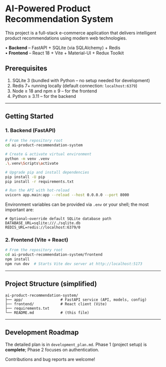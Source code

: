 # AI-Powered Product Recommendation System

This project is a full-stack e-commerce application that delivers intelligent product recommendations using modern web technologies.

• **Backend** – FastAPI + SQLite (via SQLAlchemy) + Redis  
• **Frontend** – React 18 + Vite + Material-UI + Redux Toolkit

## Prerequisites

1. SQLite 3 (bundled with Python – no setup needed for development)
2. Redis 7+ running locally (default connection: `localhost:6379`)
3. Node ≥ 18 and npm ≥ 9 – for the frontend  
4. Python ≥ 3.11 – for the backend

---

## Getting Started

### 1. Backend (FastAPI)

```bash
# From the repository root
cd ai-product-recommendation-system

# Create & activate virtual environment
python -m venv .venv
.\.venv\Scripts\activate

# Upgrade pip and install dependencies
pip install -U pip
pip install -r requirements.txt

# Run the API with hot-reload
uvicorn app.main:app --reload --host 0.0.0.0 --port 8000
```

Environment variables can be provided via `.env` or your shell; the most important are:

```
# Optional—override default SQLite database path
DATABASE_URL=sqlite:///./sqlite.db
REDIS_URL=redis://localhost:6379/0
```

### 2. Frontend (Vite + React)

```bash
# From the repository root
cd ai-product-recommendation-system/frontend
npm install
npm run dev  # Starts Vite dev server at http://localhost:5173
```

---

## Project Structure (simplified)

```
ai-product-recommendation-system/
├── app/                 # FastAPI service (API, models, config)
├── frontend/            # React client (Vite)
├── requirements.txt
└── README.md            # (this file)
```

---

## Development Roadmap

The detailed plan is in `development_plan.md`. Phase 1 (project setup) is **complete**; Phase 2 focuses on authentication.

Contributions and bug reports are welcome!
